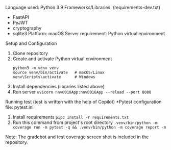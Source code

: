 Language used: Python 3.9
Frameworks/Libraries: (requirements-dev.txt)
- FastAPI
- PyJWT
- cryptography
- sqlite3
Platform: macOS
Server requirement: Python virtual environment

Setup and Configuration

1. Clone repository
2. Create and activate Python virtual environment
    ```
    python3 -m venv venv
    source venv/bin/activate   # macOS/Linux
    venv\Scripts\activate      # Windows
    ```
3. Install dependencies (libraries listed above)
4. Run server
    ```uvicorn nnv0018App:nnv0018App --reload --port 8080```

Running test (test is written with the help of Copilot)
*Pytest configuration file: pytest.ini
1. Install requirements
```pip3 install -r requirements.txt```
2. Run this command from project's root directory
```.venv/bin/python -m coverage run -m pytest -q && .venv/bin/python -m coverage report -m```

Note: The gradebot and test coverage screen shot is included in the repository.  